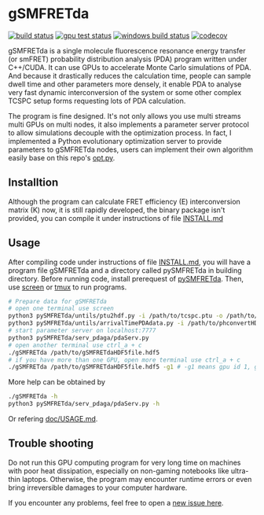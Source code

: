 # gSMFRETda

[![build status](https://github.com/liu-kan/gSMFRETda/actions/workflows/cpu_test.yml/badge.svg)](https://github.com/liu-kan/gSMFRETda/actions/workflows/cpu_test.yml)
[![gpu test status](https://github.com/liu-kan/gSMFRETda/actions/workflows/gpu_test.yml/badge.svg)](https://github.com/liu-kan/gSMFRETda/actions/workflows/gpu_test.yml)
[![windows build status](https://github.com/liu-kan/gSMFRETda/actions/workflows/windows.yml/badge.svg)](https://github.com/liu-kan/gSMFRETda/actions/workflows/windows.yml)
[![codecov](https://codecov.io/gh/liu-kan/gSMFRETda/branch/master/graph/badge.svg?token=T6XKP99802)](https://codecov.io/gh/liu-kan/gSMFRETda)

gSMFRETda is a single molecule fluorescence resonance energy transfer (or smFRET) probability distribution analysis (PDA) program written under C++/CUDA. It can use GPUs to accelerate Monte Carlo simulations of PDA. And because it drastically reduces the calculation time, people can sample dwell time and other parameters more densely, it enable PDA to analyse very fast dynamic interconversion of the system or some other complex TCSPC setup forms requesting lots of PDA calculation.

The program is fine designed. It's not only allows you use multi streams multi GPUs on multi nodes, it also implements a parameter server protocol to allow simulations decouple with the optimization process. In fact, I implemented a Python evolutionary optimization server to provide parameters to gSMFRETda nodes, users can implement their own algorithm easily base on this repo's [opt.py](https://github.com/liu-kan/pySMFRETda/blob/main/serv_pdaga/opt.py).

## Installtion

Although the program can calculate FRET efficiency (E) interconversion matrix (K) now, it is still rapidly developed, the binary package isn't provided, you can compile it under instructions of file [INSTALL.md](INSTALL.md)

## Usage

After compiling code under instructions of file [INSTALL.md](INSTALL.md), you will have a program file gSMFRETda and a directory called pySMFRETda in building directory. Before running code, install prerequest of [pySMFRETda](https://github.com/liu-kan/pySMFRETda/blob/main/README.md). Then, use [screen](https://gist.github.com/liu-kan/9ab154d91c3bc8659a2979fcca74406d) or [tmux](https://gist.github.com/liu-kan/59ed943b149447aa34dff87d49c8dc96) to run programs.

```bash
# Prepare data for gSMFRETda
# open one terminal use screen
python3 pySMFRETda/untils/ptu2hdf.py -i /path/to/tcspc.ptu -o /path/to/phconvertHDF5file.h5
python3 pySMFRETda/untils/arrivalTimePDAdata.py -i /path/to/phconvertHDF5file.h5 -o /path/to/gSMFRETdaHDF5file.hdf5
# start parameter server on localhost:7777
python3 pySMFRETda/serv_pdaga/pdaServ.py
# open another terminal use ctrl_a + c
./gSMFRETda /path/to/gSMFRETdaHDF5file.hdf5
# if you have more than one GPU, open more terminal use ctrl_a + c
./gSMFRETda /path/to/gSMFRETdaHDF5file.hdf5 -g1 # -g1 means gpu id 1, gpu id start from 0
```
More help can be obtained by 
```bash 
./gSMFRETda -h
python3 pySMFRETda/serv_pdaga/pdaServ.py -h
```
Or refering [doc/USAGE.md](doc/USAGE.md).

## Trouble shooting
Do not run this GPU computing program for very long time on machines with poor heat dissipation, especially on non-gaming notebooks like ultra-thin laptops. Otherwise, the program may encounter runtime errors or even bring irreversible damages to your computer hardware.

If you encounter any problems, feel free to open a [new issue here](https://github.com/liu-kan/gSMFRETda/issues).